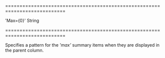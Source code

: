 <!--**
/*-------------------------------------------
    Auto-generated file. Do not modify.
-------------------------------------------

**-->
===========================================================================
<!--default-->'Max={0}'<!--/default-->
<!--type-->String<!--/type-->
===========================================================================

<!--shortDescription-->
Specifies a pattern for the *'max'* summary items when they are displayed in the parent column.
<!--/shortDescription-->

<!--fullDescription-->

<!--/fullDescription-->